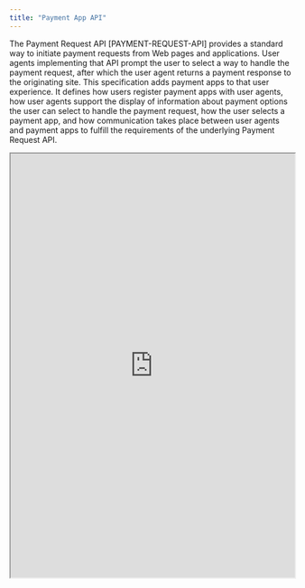 ```yaml
---
title: "Payment App API"
---
```


The Payment Request API [PAYMENT-REQUEST-API] provides a standard way to initiate payment requests from Web pages and applications. User agents implementing that API prompt the user to select a way to handle the payment request, after which the user agent returns a payment response to the originating site. This specification adds payment apps to that user experience. It defines how users register payment apps with user agents, how user agents support the display of information about payment options the user can select to handle the payment request, how the user selects a payment app, and how communication takes place between user agents and payment apps to fulfill the requirements of the underlying Payment Request API.

<iframe height="750" width="100%" src="https://ewelton.github.io/ktest/wiki.html#Payment%20App%20API"></iframe>
